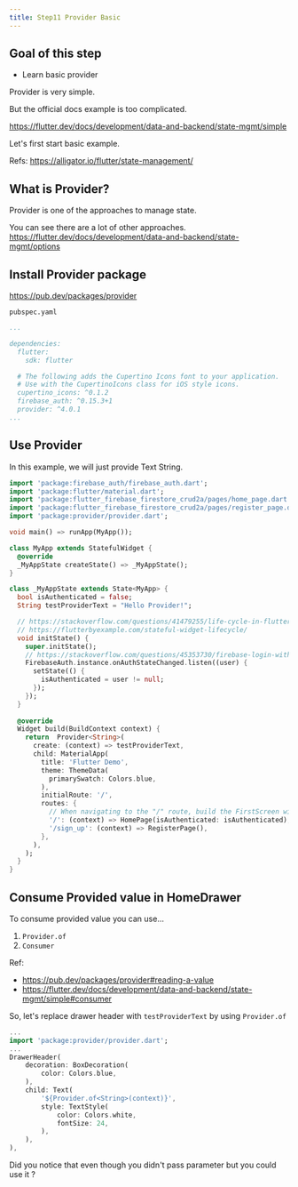 ```yaml
---
title: Step11 Provider Basic
---
```


## Goal of this step
- Learn basic provider

Provider is very simple.

But the official docs example is too complicated.

https://flutter.dev/docs/development/data-and-backend/state-mgmt/simple

Let's first start basic example.

Refs: https://alligator.io/flutter/state-management/

## What is Provider?
Provider is one of the approaches to manage state.

You can see there are a lot of other approaches.
https://flutter.dev/docs/development/data-and-backend/state-mgmt/options

## Install Provider package
https://pub.dev/packages/provider

`pubspec.yaml`
```yaml
...

dependencies:
  flutter:
	sdk: flutter

  # The following adds the Cupertino Icons font to your application.
  # Use with the CupertinoIcons class for iOS style icons.
  cupertino_icons: ^0.1.2
  firebase_auth: ^0.15.3+1
  provider: ^4.0.1
...
```

## Use Provider
In this example, we will just provide Text String.

```dart {5,16,32-46}
import 'package:firebase_auth/firebase_auth.dart';
import 'package:flutter/material.dart';
import 'package:flutter_firebase_firestore_crud2a/pages/home_page.dart';
import 'package:flutter_firebase_firestore_crud2a/pages/register_page.dart';
import 'package:provider/provider.dart';

void main() => runApp(MyApp());

class MyApp extends StatefulWidget {
  @override
  _MyAppState createState() => _MyAppState();
}

class _MyAppState extends State<MyApp> {
  bool isAuthenticated = false;
  String testProviderText = "Hello Provider!";

  // https://stackoverflow.com/questions/41479255/life-cycle-in-flutter
  // https://flutterbyexample.com/stateful-widget-lifecycle/
  void initState() {
    super.initState();
    // https://stackoverflow.com/questions/45353730/firebase-login-with-flutter-using-onauthstatechanged
    FirebaseAuth.instance.onAuthStateChanged.listen((user) {
      setState(() {
        isAuthenticated = user != null;
      });
    });
  }
  
  @override
  Widget build(BuildContext context) {
    return  Provider<String>(
      create: (context) => testProviderText,
      child: MaterialApp(
        title: 'Flutter Demo',
        theme: ThemeData(
          primarySwatch: Colors.blue,
        ),
        initialRoute: '/',
        routes: {
          // When navigating to the "/" route, build the FirstScreen widget.
          '/': (context) => HomePage(isAuthenticated: isAuthenticated),
          '/sign_up': (context) => RegisterPage(),
        },
      ),
    );
  }
}
```

## Consume Provided value in HomeDrawer

To consume provided value you can use...

1. `Provider.of`
2. `Consumer`

Ref:
- https://pub.dev/packages/provider#reading-a-value
- https://flutter.dev/docs/development/data-and-backend/state-mgmt/simple#consumer

So, let's replace drawer header with `testProviderText` by using `Provider.of`

```dart
...
import 'package:provider/provider.dart';
...
DrawerHeader(
	decoration: BoxDecoration(
		color: Colors.blue,
	),
	child: Text(
		'${Provider.of<String>(context)}',
		style: TextStyle(
			color: Colors.white,
			fontSize: 24,
		),
	),
),
```

Did you notice that even though you didn't pass parameter but you could use it ?
